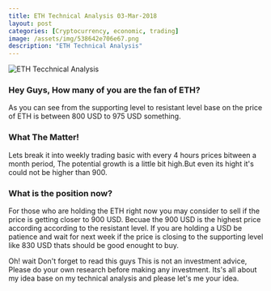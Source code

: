 ```yaml
---
title: ETH Technical Analysis 03-Mar-2018
layout: post
categories: [Cryptocurrency, economic, trading]
image: /assets/img/538642e706e67.png
description: "ETH Technical Analysis"
---
```


![ETH Tecchnical Analysis](https://www.coinigy.com/assets/img/charts/5a98eb3d3058d.png)

### Hey Guys, How many of you are the fan of ETH?
As you can see from the supporting level to resistant level base on the price of ETH is between 800 USD to 975 USD something.

### What The Matter!
Lets break it into weekly trading basic with every 4 hours prices bitween a month period, The potential growth is a little bit high.But even its hight it's could not be higher than 900.

### What is the position now?
For those who are holding the ETH right now you may consider to sell if the price is getting closer to 900 USD. Becuae the 900 USD is the highest price according according to the resistant level.
If you are holding a USD be patience and wait for next week if the price is closing to the supporting level like 830 USD thats should be good enought to buy.

Oh! wait Don't forget to read this guys
This is not an investment advice, Please do your own research before making any investment.
Its's all about my idea base on my technical analysis and please let's me your idea.